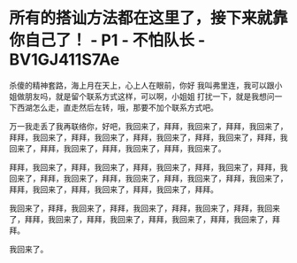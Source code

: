 # 所有的搭讪方法都在这里了，接下来就靠你自己了！ - P1 - 不怕队长 - BV1GJ411S7Ae

杀傻的精神套路，海上月在天上，心上人在眼前，你好 我叫弗里连，我可以跟小姐做朋友吗，就是留个联系方式这样，可以啊，小姐姐 打扰一下，就是我想问一下西湖怎么走，直走然后左转，哦，那要不加个联系方式吧。

万一我走丢了我再联络你，好吧，我回来了，拜拜，我回来了，拜拜，我回来了，拜拜，我回来了，拜拜，我回来了，拜拜，我回来了，拜拜，我回来了，拜拜，我回来了，拜拜，我回来了，拜拜，我回来了，拜拜，我回来了。

拜拜，我回来了，拜拜，我回来了，拜拜，我回来了，拜拜，我回来了，拜拜，我回来了，拜拜，我回来了，拜拜，我回来了，拜拜，我回来了，拜拜，我回来了，拜拜，我回来了，拜拜，我回来了，拜拜，我回来了，拜拜。

我回来了，拜拜，我回来了，拜拜，我回来了，拜拜，我回来了，拜拜，我回来了，拜拜，我回来了，拜拜，我回来了，拜拜，我回来了，拜拜，我回来了，拜拜。

我回来了。